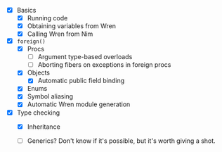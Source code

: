 - [x] Basics
  - [x] Running code
  - [x] Obtaining variables from Wren
  - [x] Calling Wren from Nim
- [x] `foreign()`
  - [x] Procs
    - [ ] Argument type-based overloads
    - [ ] Aborting fibers on exceptions in foreign procs
  - [x] Objects
    - [x] Automatic public field binding
  - [x] Enums
  - [x] Symbol aliasing
  - [x] Automatic Wren module generation
- [x] Type checking
  - [x] Inheritance
  - [ ] Generics?
    Don't know if it's possible, but it's worth giving a shot.

